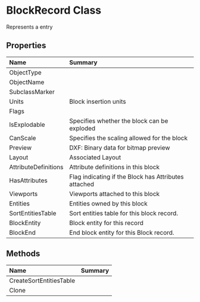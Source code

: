 # BlockRecord Class

Represents a <see cref="T:ACadSharp.Tables.BlockRecord" /> entry

## Properties

| Name | Summary | 
| :- | :- | 
| ObjectType |  | 
| ObjectName |  | 
| SubclassMarker |  | 
| Units | Block insertion units | 
| Flags |  | 
| IsExplodable | Specifies whether the block can be exploded | 
| CanScale | Specifies the scaling allowed for the block | 
| Preview | DXF: Binary data for bitmap preview | 
| Layout | Associated Layout | 
| AttributeDefinitions | Attribute definitions in this block | 
| HasAttributes | Flag indicating if the Block has Attributes attached | 
| Viewports | Viewports attached to this block | 
| Entities | Entities owned by this block | 
| SortEntitiesTable | Sort entities table for this block record. | 
| BlockEntity | Block entity for this record | 
| BlockEnd | End block entity for this Block record. | 

## Methods

| Name | Summary | 
| :- | :- | 
| CreateSortEntitiesTable |  | 
| Clone |  | 

